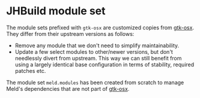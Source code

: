 # JHBuild module set

The module sets prefixed with `gtk-osx` are customized copies from [gtk-osx](https://gitlab.gnome.org/GNOME/gtk-osx). They differ from their upstream versions as follows:

- Remove any module that we don't need to simplify maintainability.
- Update a few select modules to other/newer versions, but don't needlessly divert from upstream. This way we can still benefit from using a largely identical base configuration in terms of stability, required patches etc.

The module set `meld.modules` has been created from scratch to manage Meld's dependencies that are not part of [gtk-osx](https://gitlab.gnome.org/GNOME/gtk-osx).
